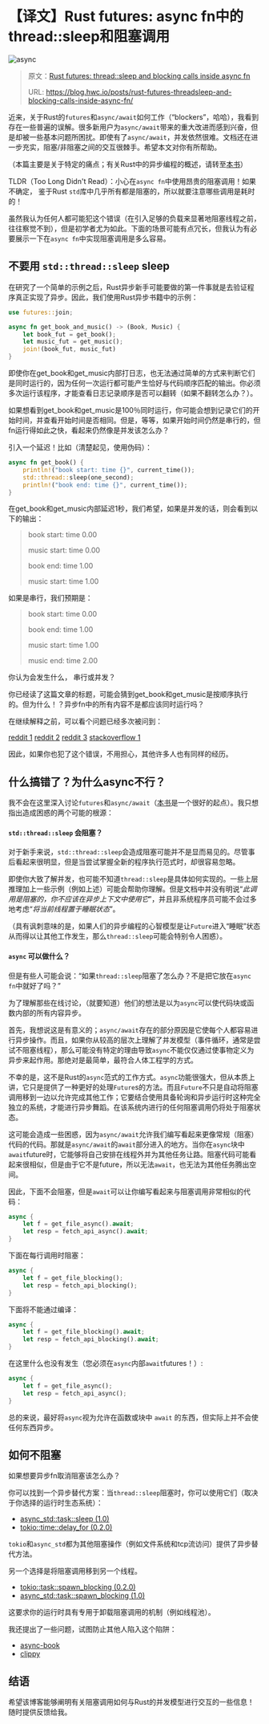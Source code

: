 # 【译文】Rust futures: async fn中的thread::sleep和阻塞调用 

![async](D:\Writing\技术专栏\Rust\img\async.jpeg)

> 原文：[Rust futures: thread::sleep and blocking calls inside async fn](https://blog.hwc.io/posts/rust-futures-threadsleep-and-blocking-calls-inside-async-fn/)
>
> URL:    https://blog.hwc.io/posts/rust-futures-threadsleep-and-blocking-calls-inside-async-fn/

近来，关于Rust的`futures`和`async/await`如何工作（“blockers”，哈哈），我看到存在一些普遍的误解。很多新用户为`async/await`带来的重大改进而感到兴奋，但是却被一些基本问题所困扰。即使有了`async/await`，并发依然很难。文档还在进一步充实，阻塞/非阻塞之间的交互很棘手。希望本文对你有所帮助。

（本篇主要是关于特定的痛点；有关Rust中的异步编程的概述，请转至[本书](https://rust-lang.github.io/async-book/index.html)）

TLDR（Too Long Didn't Read）：小心在`async fn`中使用昂贵的阻塞调用！如果不确定， 鉴于Rust `std`库中几乎所有都是阻塞的，所以就要注意哪些调用是耗时的！

虽然我认为任何人都可能犯这个错误（在引入足够的负载来显著地阻塞线程之前，往往察觉不到），但是初学者尤为如此。下面的场景可能有点冗长，但我认为有必要展示一下在`async fn`中实现阻塞调用是多么容易。

## 不要用 `std::thread::sleep` sleep

在研究了一个简单的示例之后，Rust异步新手可能要做的第一件事就是去验证程序真正实现了异步。因此，我们使用Rust异步书籍中的示例：

```rust
use futures::join;

async fn get_book_and_music() -> (Book, Music) {
    let book_fut = get_book();
    let music_fut = get_music();
    join!(book_fut, music_fut)
}
```

即使你在get_book和get_music内部打日志，也无法通过简单的方式来判断它们是同时运行的，因为任何一次运行都可能产生恰好与代码顺序匹配的输出。你必须多次运行该程序，才能查看日志记录顺序是否可以翻转（如果不翻转怎么办？）。

如果想看到get_book和get_music是100％同时运行，你可能会想到记录它们的开始时间，并查看开始时间是否相同。但是，等等，如果开始时间仍然是串行的，但fn运行得如此之快，看起来仍然像是并发该怎么办？

引入一个延迟！比如（清楚起见，使用伪码）：

```rust
async fn get_book() {
    println!("book start: time {}", current_time());
    std::thread::sleep(one_second);
    println!("book end: time {}", current_time());
}
```

在get_book和get_music内部延迟1秒，我们希望，如果是并发的话，则会看到以下的输出：

> book start: time 0.00 
>
> music start: time 0.00 
>
> book end: time 1.00 
>
> music start: time 1.00

如果是串行，我们预期是：

>  book start: time 0.00 
>
> book end: time 1.00 
>
> music start: time 1.00 
>
> music end: time 2.00

你认为会发生什么， 串行或并发？

你已经读了这篇文章的标题，可能会猜到get_book和get_music是按顺序执行的。但为什么！？异步fn中的所有内容不是都应该同时运行吗？

在继续解释之前，可以看个问题已经多次被问到： 

[reddit 1](https://old.reddit.com/r/rust/comments/e1gxf8/not_understanding_asyncawait_properly/) [reddit 2](https://old.reddit.com/r/rust/comments/dtp6z7/what_can_i_actually_do_with_the_new_async_fn/) [reddit 3](https://old.reddit.com/r/rust/comments/dt0ruy/how_to_await_futures_concurrently/) [stackoverflow 1](https://stackoverflow.com/questions/52313031/how-to-run-multiple-futures-that-call-threadsleep-in-parallel) 

因此，如果你也犯了这个错误，不用担心，其他许多人也有同样的经历。

## 什么搞错了？为什么async不行？

我不会在这里深入讨论`futures`和`async/await`（[本书](https://rust-lang.github.io/async-book/index.html)是一个很好的起点）。我只想指出造成困惑的两个可能的根源：

#### `std::thread::sleep` 会阻塞？

对于新手来说，`std::thread::sleep`会造成阻塞可能并不是显而易见的。尽管事后看起来很明显，但是当尝试掌握全新的程序执行范式时，却很容易忽略。 

即使你大致了解并发，也可能不知道`thread::sleep`是具体如何实现的。一些上层推理加上一些示例（例如上述）可能会帮助你理解。但是文档中并没有明说“*此调用是阻塞的，你不应该在异步上下文中使用它*”，并且非系统程序员可能不会过多地考虑“*将当前线程置于睡眠状态*”。

（具有讽刺意味的是，如果人们的异步编程的心智模型是让`Future`进入“睡眠”状态从而得以让其他工作发生，那么`thread::sleep`可能会特别令人困惑）。

####  `async` 可以做什么？

但是有些人可能会说：“如果`thread::sleep`阻塞了怎么办？不是把它放在`async fn`中就好了吗？”

为了理解那些在线讨论，（就要知道）他们的想法是以为`async`可以使代码块或函数内部的所有内容异步。

 首先，我想说这是有意义的；`async/await`存在的部分原因是它使每个人都容易进行异步操作。而且，如果你从较高的层次上理解了并发模型（事件循环，通常是尝试不阻塞线程），那么可能没有特定的理由导致`async`不能仅仅通过使事物定义为异步来起作用。那绝对是最简单，最符合人体工程学的方式。 

不幸的是，这不是Rust的`async`范式的工作方式。`async`功能很强大，但从本质上讲，它只是提供了一种更好的处理`Future`s的方法。而且`Future`不只是自动将阻塞调用移到一边以允许完成其他工作；它要结合使用具备轮询和异步运行时这种完全独立的系统，才能进行异步舞蹈。在该系统内进行的任何阻塞调用仍将处于阻塞状态。 

这可能会造成一些困惑，因为`async/await`允许我们编写看起来更像常规（阻塞）代码的代码。那就是`async/await`的`await`部分进入的地方。当你在`async`块中`await`future时，它能够将自己安排在线程外并为其他任务让路。阻塞代码可能看起来很相似，但是由于它不是future，所以无法`await`，也无法为其他任务腾出空间。

因此，下面不会阻塞，但是`await`可以让你编写看起来与阻塞调用非常相似的代码：

```rust
async {
    let f = get_file_async().await;
    let resp = fetch_api_async().await;
}
```

下面在每行调用时阻塞：

```rust
async {
    let f = get_file_blocking();
    let resp = fetch_api_blocking();
}
```

下面将不能通过编译：

```rust
async {
    let f = get_file_blocking().await;
    let resp = fetch_api_blocking().await;
}
```

在这里什么也没有发生（您必须在`async`内部`await`futures！）:

```rust
async {
    let f = get_file_async();
    let resp = fetch_api_async();
}
```

总的来说，最好将`async`视为允许在函数或块中 `await` 的东西，但实际上并不会使任何东西异步。

## 如何不阻塞

如果想要异步fn取消阻塞该怎么办？ 

你可以找到一个异步替代方案：当`thread::sleep`阻塞时，你可以使用它们（取决于你选择的运行时生态系统）：

- [async_std::task::sleep (1.0)](https://docs.rs/async-std/1.1.0/async_std/task/fn.sleep.html)
- [tokio::time::delay_for (0.2.0)](https://docs.rs/tokio/0.2.0/tokio/time/fn.delay_for.html)

`tokio`和`async_std`都为其他阻塞操作（例如文件系统和tcp流访问）提供了异步替代方法。

另一个选择是将阻塞调用移到另一个线程。

- [tokio::task::spawn_blocking (0.2.0)](https://docs.rs/tokio/0.2.0/tokio/task/fn.spawn_blocking.html)
- [async_std::task::spawn_blocking (1.0)](https://docs.rs/async-std/1.1.0/async_std/task/fn.spawn_blocking.html)

这要求你的运行时具有专用于卸载阻塞调用的机制（例如线程池）。

我还提出了一些问题，试图防止其他人陷入这个陷阱：

- [async-book](https://github.com/rust-lang/async-book/issues/64)
- [clippy](https://github.com/rust-lang/rust-clippy/issues/4377)

## 结语

希望该博客能够阐明有关阻塞调用如何与Rust的并发模型进行交互的一些信息！随时提供反馈给我。



